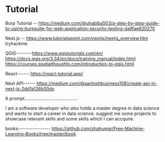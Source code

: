 # Tutorial


Burp Tutorial -- https://medium.com/@uhabiba503/a-step-by-step-guide-to-using-burpsuite-for-web-application-security-testing-da9fae620270

Next.js -- https://www.tutorialspoint.com/nextjs/nextjs_overview.htm
tryhackme

QGIS--------https://www.qgistutorials.com/en/
            https://docs.qgis.org/3.34/en/docs/training_manual/index.html
            https://courses.spatialthoughts.com/introduction-to-qgis.html

React------  https://react-tutorial.app/


Next API------  https://medium.com/@santoshbusiness108/create-api-in-next-js-2dd1a126b00ds




A prompt..........................................


I am a software developer who also holds a master degree in data science and wants to start a career in data science. suggest me some projects to showcase relevant skills and some skills which I can accquire.


books----------------
https://github.com/shahumar/Free-Machine-Learning-Books/tree/master/book


